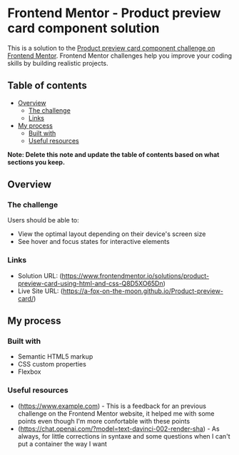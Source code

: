 # Frontend Mentor - Product preview card component solution

This is a solution to the [Product preview card component challenge on Frontend Mentor](https://www.frontendmentor.io/challenges/product-preview-card-component-GO7UmttRfa). Frontend Mentor challenges help you improve your coding skills by building realistic projects.

## Table of contents

- [Overview](#overview)
  - [The challenge](#the-challenge)
  - [Links](#links)
- [My process](#my-process)
  - [Built with](#built-with)
  - [Useful resources](#useful-resources)

**Note: Delete this note and update the table of contents based on what sections you keep.**

## Overview

### The challenge

Users should be able to:

- View the optimal layout depending on their device's screen size
- See hover and focus states for interactive elements

### Links

- Solution URL: (https://www.frontendmentor.io/solutions/product-preview-card-using-html-and-css-Q8D5XO65Dn)
- Live Site URL: (https://a-fox-on-the-moon.github.io/Product-preview-card/)

## My process

### Built with

- Semantic HTML5 markup
- CSS custom properties
- Flexbox

### Useful resources

- (https://www.example.com) - This is a feedback for an previous challenge on the Frontend Mentor website, it helped me with some points even though I'm more confortable with these points
- (https://chat.openai.com/?model=text-davinci-002-render-sha) - As always, for little corrections in syntaxe and some questions when I can't put a container the way I want
